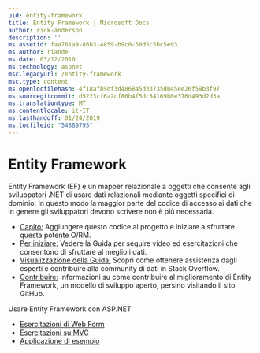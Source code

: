 ```yaml
---
uid: entity-framework
title: Entity Framework | Microsoft Docs
author: rick-anderson
description: ''
ms.assetid: faa761a9-86b3-4859-b9c0-60d5c5bc5e93
ms.author: riande
ms.date: 03/12/2010
ms.technology: aspnet
msc.legacyurl: /entity-framework
msc.type: content
ms.openlocfilehash: 4f18afb9df3d486845d33735d045ee26f59b3f97
ms.sourcegitcommit: d5223cf6a2cf80b4f5dc54169b0e376d493d2d3a
ms.translationtype: MT
ms.contentlocale: it-IT
ms.lasthandoff: 01/24/2019
ms.locfileid: "54889795"
---
```

<a name="entity-framework"></a>Entity Framework
====================
Entity Framework (EF) è un mapper relazionale a oggetti che consente agli sviluppatori .NET di usare dati relazionali mediante oggetti specifici di dominio. In questo modo la maggior parte del codice di accesso ai dati che in genere gli sviluppatori devono scrivere non è più necessaria.


- [Capito:](https://msdn.com/data/ee712906) Aggiungere questo codice al progetto e iniziare a sfruttare questa potente O/RM.
- [Per iniziare:](https://msdn.com/data/ee712907) Vedere la Guida per seguire video ed esercitazioni che consentono di sfruttare al meglio i dati.
- [Visualizzazione della Guida:](https://msdn.com/data/hh913619) Scopri come ottenere assistenza dagli esperti e contribuire alla community di dati in Stack Overflow.
- [Contribuire:](https://github.com/aspnet/EntityFramework6) Informazioni su come contribuire al miglioramento di Entity Framework, un modello di sviluppo aperto, persino visitando il sito GitHub.


Usare Entity Framework con ASP.NET

- [Esercitazioni di Web Form](web-forms/overview/older-versions-getting-started/getting-started-with-ef/the-entity-framework-and-aspnet-getting-started-part-1.md)
- [Esercitazioni su MVC](mvc/overview/getting-started/getting-started-with-ef-using-mvc/creating-an-entity-framework-data-model-for-an-asp-net-mvc-application.md)
- [Applicazione di esempio](https://webpifeed.blob.core.windows.net/webpifeed/Partners/ASP.NET%20MVC%20Application%20Using%20Entity%20Framework%20Code%20First.zip)
